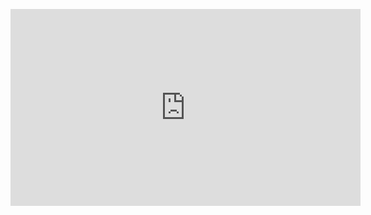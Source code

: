 <figure class="video_container">
  <iframe width="560" height="315" src="https://www.youtube.com/embed/JoU_8Lnb9Vs?rel=0&autoplay=1" frameborder="0" allowfullscreen></iframe>
</figure>